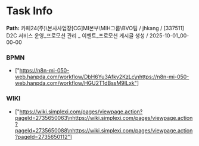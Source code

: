 # Task Info

**Path:** 카페24(주)\본사사업장\[CG]MI본부\MIH그룹\BVO팀 / jhkang / [337511] D2C 서비스 운영_프로모션 관리 _ 이벤트_프로모션 게시글 생성 / 2025-10-01_00-00-00

### BPMN
- ["https://n8n-mi-050-web.hanpda.com/workflow/DbH6Yu3Afkv2KzLc\nhttps://n8n-mi-050-web.hanpda.com/workflow/HGU2T1dBssM9ILxk"]

### WIKI
- ["https://wiki.simplexi.com/pages/viewpage.action?pageId=2735650063\nhttps://wiki.simplexi.com/pages/viewpage.action?pageId=2735650088\nhttps://wiki.simplexi.com/pages/viewpage.action?pageId=2735650112"]

